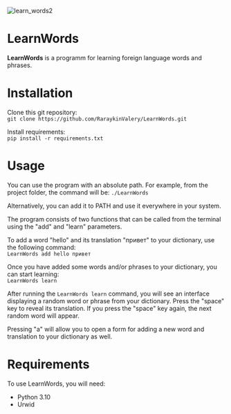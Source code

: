 ![learn_words2](https://user-images.githubusercontent.com/32908993/223927173-cb9d2d50-ccc8-43bc-8852-19ee51de61c8.gif)

# LearnWords

**LearnWords** is a programm for learning foreign language words and phrases.

# Installation
Clone this git repository:\
```git clone https://github.com/RaraykinValery/LearnWords.git```

Install requirements:\
```pip install -r requirements.txt```

# Usage

You can use the program with an absolute path. For example, from the project folder, the command will be: `./LearnWords`

Alternatively, you can add it to PATH and use it everywhere in your system.

The program consists of two functions that can be called from the terminal using the "add" and "learn" parameters.

To add a word "hello" and its translation "привет" to your dictionary, use the following command:\
```LearnWords add hello привет```

Once you have added some words and/or phrases to your dictionary, you can start learning:\
```LearnWords learn```

After running the `LearnWords learn` command, you will see an interface displaying a random word or phrase from your dictionary. Press the "space" key to reveal its translation. If you press the "space" key again, the next random word will appear.

Pressing "a" will allow you to open a form for adding a new word and translation to your dictionary as well.

# Requirements

To use LearnWords, you will need:

- Python 3.10
- Urwid
